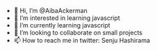 - 👋 Hi, I’m @AibaAckerman
- 👀 I’m interested in learning javascript
- 🌱 I’m currently learning javascript
- 💞️ I’m looking to collaborate on small projects
- 📫 How to reach me in twitter: Senju Hashirama
<!---
AibaAkerman/AibaAkerman is a ✨ special ✨ repository because its `README.md` (this file) appears on your GitHub profile.
You can click the Preview link to take a look at your changes.
--->
